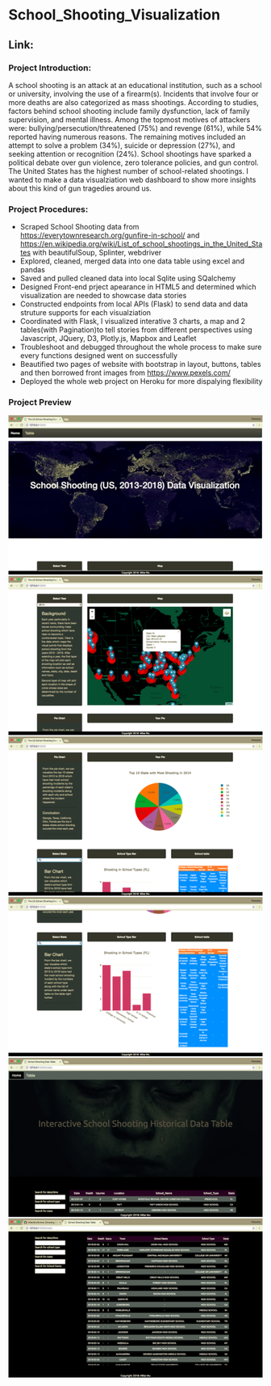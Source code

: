 # School_Shooting_Visualization

## Link: 

### Project Introduction:

A school shooting is an attack at an educational institution, such as a school or university, involving the use of a firearm(s). Incidents that involve four or more deaths are also categorized as mass shootings.
According to studies, factors behind school shooting include family dysfunction, lack of family supervision, and mental illness. Among the topmost motives of attackers were: bullying/persecution/threatened (75%) and revenge (61%), while 54% reported having numerous reasons. The remaining motives included an attempt to solve a problem (34%), suicide or depression (27%), and seeking attention or recognition (24%).
School shootings have sparked a political debate over gun violence, zero tolerance policies, and gun control.
The United States has the highest number of school-related shootings.
I wanted to make a data visualziation web dashboard to show more insights about this kind of gun tragedies around us.

### Project Procedures:

* Scraped School Shooting data from https://everytownresearch.org/gunfire-in-school/ and          https://en.wikipedia.org/wiki/List_of_school_shootings_in_the_United_States with beautifulSoup, Splinter, webdriver
* Explored, cleaned, merged data into one data table using excel and pandas
* Saved and pulled cleaned data into local Sqlite using SQalchemy 
* Designed Front-end prject apearance in HTML5 and determined which visualization are needed to showcase data stories
* Constructed endpoints from local APIs (Flask) to send data and data struture supports for each visualziation
* Coordinated with Flask, I visualized interative 3 charts, a map and 2 tables(with Pagination)to tell stories from different perspectives using    Javascript, JQuery, D3, Plotly.js, Mapbox and Leaflet
* Troubleshoot and debugged throughout the whole process to make sure every functions designed went on successfully
* Beautified two pages of website with bootstrap in layout, buttons, tables and then borrowed front images from https://www.pexels.com/
* Deployed the whole web project on Heroku for more dispalying flexibility

### Project Preview

![Alt text](images/1.png)
![Alt text](images/2.png)
![Alt text](images/3.png)
![Alt text](images/4.png)
![Alt text](images/5.png)
![Alt text](images/6.png)


